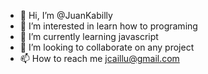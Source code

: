 - 👋 Hi, I’m @JuanKabilly
- 👀 I’m interested in learn how to programing
- 🌱 I’m currently learning javascript
- 💞️ I’m looking to collaborate on any project
- 📫 How to reach me jcaillu@gmail.com

<!---
JuanKabilly/JuanKabilly is a ✨ special ✨ repository because its `README.md` (this file) appears on your GitHub profile.
You can click the Preview link to take a look at your changes.
--->
